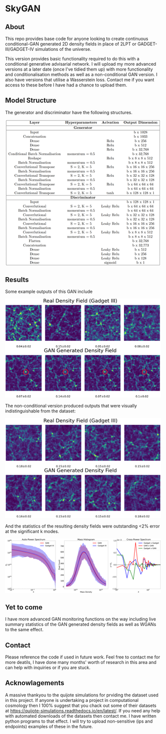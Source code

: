 # SkyGAN

## About 
This repo provides base code for anyone looking to create continuous conditional-GAN generated 2D density fields in place of 2LPT or GADGET-III/GADGET-IV simulations of the universe. 

This version provides basic functionality required to do this with a conditional generative advisarial network. I will upload my more advanced versions at a later date (once I've tidied them up) with more functionality and conditionalisation methods as well as a non-conditional GAN version. I also have versions that utilise a Wasserstein loss. Contact me if you want access to these before I have had a chance to upload them.


## Model Structure 
The generator and discriminator have the following structures.


![](images/Model_Table.png)


## Results 
Some example outputs of this GAN include

![](images/cGAN_output.png)


The non-conditional version produced outputs that were visually indistinguishable from the dataset:

![](images/GAN_output.png)

And the statistics of the resulting density fields were outstanding <2% error at the significant k modes. 

![](images/GAN_Stats.png)


## Yet to come

I have more advanced GAN monitoring functions on the way including live summary statistics of the GAN generated density fields as well as WGANs to the same effect.

## Contact
Please reference the code if used in future work. Feel free to contact me for more deatils, I have done many months' worth of research in this area and can help with inquiries or if you are stuck. 

## Acknowlagements

A massive thankyou to the quijote simulations for prviding the dataset used in this project. If anyone is undertaking a project in computational cosmology then I 100% suggest that you chack out some of their datasets at https://quijote-simulations.readthedocs.io/en/latest/. If you need any help with automated downloads of the datasets then contact me. I have written python programs to that effect. I will try to upload non-sensitive (ips and endpoints) examples of these in the future. 
